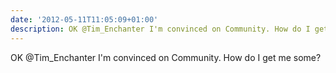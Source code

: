 ```yaml
---
date: '2012-05-11T11:05:09+01:00'
description: OK @Tim_Enchanter I'm convinced on Community. How do I get me some?
---
```

OK @Tim_Enchanter I'm convinced on Community. How do I get me some?
